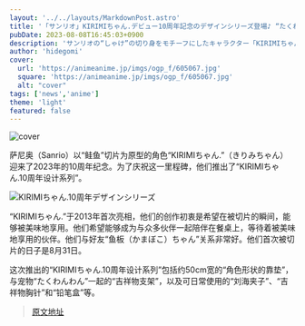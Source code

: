 ```yaml
---
layout: '../../layouts/MarkdownPost.astro'
title: '「サンリオ」KIRIMIちゃん.デビュー10周年記念のデザインシリーズ登場♪ “たくわんわん”など仲間もお祝い'
pubDate: 2023-08-08T16:45:03+0900
description: 'サンリオの“しゃけ”の切り身をモチーフにしたキャラクター「KIRIMIちゃん.」がデビュー10周年でデザインシリーズ登場！'
author: 'hidegomi'
cover:
  url: 'https://animeanime.jp/imgs/ogp_f/605067.jpg'
  square: 'https://animeanime.jp/imgs/ogp_f/605067.jpg'
  alt: "cover"
tags: ['news','anime']
theme: 'light'
featured: false
---
```


![cover](https://animeanime.jp/imgs/ogp_f/605067.jpg)

萨尼奥（Sanrio）以“鲑鱼”切片为原型的角色“KIRIMIちゃん.”（きりみちゃん）迎来了2023年的10周年纪念。为了庆祝这一里程碑，他们推出了“KIRIMIちゃん.10周年设计系列”。 

![KIRIMIちゃん.10周年デザインシリーズ](https://animeanime.jp/imgs/zoom/605064.jpg)

“KIRIMIちゃん.”于2013年首次亮相，他们的创作初衷是希望在被切片的瞬间，能够被美味地享用。他们希望能够成为与众多伙伴一起陪伴在餐桌上，等待着被美味地享用的伙伴。他们与好友“鱼板（かまぼこ）ちゃん”关系非常好。他们首次被切片的日子是8月31日。

这次推出的“KIRIMIちゃん.10周年设计系列”包括约50cm宽的“角色形状的靠垫”，与宠物“たくわんわん”一起的“吉祥物支架”，以及可日常使用的“刘海夹子”、“吉祥物胸针”和“铅笔盒”等。

>[原文地址](https://animeanime.jp/article/2023/08/08/79159.html)  